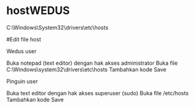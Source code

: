 # hostWEDUS
C:\Windows\System32\drivers\etc\hosts

#Edit file host

Wedus user

Buka notepad (text editor) dengan hak akses administrator
Buka file C:\Windows\system32\drivers\etc\hosts
Tambahkan kode
Save

Pinguin user

Buka text editor dengan hak akses superuser (sudo)
Buka file /etc/hosts
Tambahkan kode
Save

